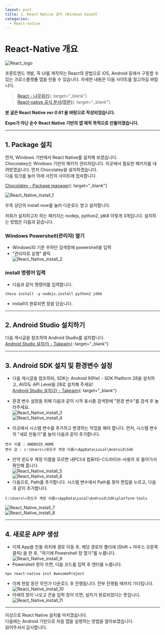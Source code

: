 ```yaml
---
layout: post
title: 1. React Native 설치 (Windows based)
categories:
  - React-native
---
```


# React-Native 개요

![React_logo](/assets/images/React_native/react.png)

프론트엔드 개발, 즉 UI를 제작하는 React의 문법으로 iOS, Android 등에서 구동할 수 있는 크로스플랫폼 앱을 만들 수 있습니다. 자세한 내용은 다음 사이트를 참고하길 바랍니다.  

> [React - 나무위키](https://namu.wiki/w/React(%EC%9E%90%EB%B0%94%EC%8A%A4%ED%81%AC%EB%A6%BD%ED%8A%B8%20%EB%9D%BC%EC%9D%B4%EB%B8%8C%EB%9F%AC%EB%A6%AC)){: target="_blank"}    
> [React-native 공식 문서(영문)](https://facebook.github.io/react-native/docs/getting-started){: target="_blank"}    

**본 글은 React Native _ver 0.61_ 을 바탕으로 작성되었습니다.**  

**Expo가 아닌 순수 React Native 기반의 앱 제작 목적으로 만들어졌습니다.**

---

## 1. Package 설치  

먼저, Windows 기반에서 React Native를 설치해 보겠습니다.  
Chocolatey는 Windows 기반의 패키지 관리자입니다. 이곳에서 필요한 패키지를 내려받겠습니다. 먼저 Chocolatey을 설치하겠습니다.  
다음 링크를 눌러 아래 사진의 사이트에 접속합니다.  

[Chocolatey - Package manager](https://chocolatey.org/){: target="_blank"}  

![React_Native_install_1](/assets/images/React_native/React_native_install/install_1.PNG)

우측 상단의 install now를 눌러 다운로드 받고 설치합니다.  

저희가 설치하고자 하는 패키지는 nodejs, python2, jdk8 이렇게 3개입니다. 설치하는 방법은 다음과 같습니다.  

### Windows Powershell(관리자) 열기

- Windows10 기준 우하단 검색창에 powershell을 입력
- "관리자로 실행" 클릭  
![React_Native_install_2](/assets/images/React_native/React_native_install/install_2.PNG)  

### install 명령어 입력

- 다음과 같이 명령어를 입력합니다.  
```
choco install -y nodejs.install python2 jdk8
```
- install이 완료되면 창을 닫습니다.  

---

## 2. Android Studio 설치하기  

다음 게시글을 참조하여 Android Studio를 설치합니다.  
[Android Studio 설치(1) - Takeaim](http://takeaimk.tk/android%20app%20developing/2019/09/02/(Android-Studio)1.%EA%B0%9C%EB%B0%9C-%EC%A4%80%EB%B9%84(1).html){: target="_blank"}  

---
## 3. Android SDK 설치 및 환경변수 설정  

- 다음 게시글을 참조하되, SDK는 Android 9(Pie) - SDK Platform 28을 설치하고, AVD도 API Level을 28로 설치해 주세요!  
[Android Studio 설치(2) - Takeaim](http://takeaimk.tk/android%20app%20developing/2019/09/09/(Android-Studio)2.%EA%B0%9C%EB%B0%9C-%EC%A4%80%EB%B9%84(2).html){: target="_blank"}  

- 환경 변수 설정을 위해 다음과 같이 시작 표시줄 검색창에 "환경 변수"를 검색 후 눌러주세요.  
![React_Native_install_3](/assets/images/React_native/React_native_install/install_3.PNG)  
![React_Native_install_4](/assets/images/React_native/React_native_install/install_4.PNG)  
- 이곳에서 시스템 변수를 추가하고 변경하는 작업을 해야 합니다. 먼저, 시스템 변수의 "새로 만들기"를 눌러 다음과 같이 추가합니다.  
```
변수 이름 : ANDROID_HOME
변수 값 : c:\Users\<윈도우 계정 이름>\AppData\Local\Android\Sdk
```
- 만약 윈도우 계정 이름을 모르면 내PC(내 컴퓨터)-C드라이브-사용자 로 들어가서 확인해 줍니다.  
![React_Native_install_5](/assets/images/React_native/React_native_install/install_5.PNG)  
![React_Native_install_6](/assets/images/React_native/React_native_install/install_6.PNG)  
- 다음으로, Path를 추가합니다. 시스템 변수에서 Path를 찾아 편집을 누르고, 다음과 같이 추가합니다.  
```
C:\Users\<윈도우 계정 이름>\AppData\Local\Android\Sdk\platform-tools
```
![React_Native_install_7](/assets/images/React_native/React_native_install/install_7.PNG)  
![React_Native_install_8](/assets/images/React_native/React_native_install/install_8.PNG)  

---
## 4. 새로운 APP 생성  
- 이제 App을 만들 위치에 경로 이동 후, 해당 경로의 폴더에 (Shift + 마우스 오른쪽 클릭) 을 한 후, "여기에 Powershell 창 열기"를 누릅니다.  
![React_Native_install_9](/assets/images/React_native/React_native_install/install_9.PNG)
- Powershell 창이 뜨면, 다음 코드를 입력 후 엔터를 누릅니다.  
```
npx react-native init AwesomeProject
```  
- 이제 한참 동안 무언가 다운로드 후 진행됩니다. 전부 진행될 때까지 기다립니다.  
![React_Native_install_10](/assets/images/React_native/React_native_install/install_10.PNG)
- 아래의 창이 나오고 콘솔 입력 창이 뜨면, 설치가 완료되었다는 뜻입니다.
![React_Native_install_11](/assets/images/React_native/React_native_install/install_11.PNG)  

---

이상으로 React Native 설치를 마치겠습니다.  
다음에는 Android 기반으로 처음 앱을 실행하는 방법을 알아보겠습니다.  
읽어주셔서 감사합니다.
